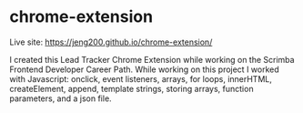 # chrome-extension
Live site: https://jeng200.github.io/chrome-extension/

I created this Lead Tracker Chrome Extension while working on the Scrimba Frontend Developer Career Path. While working on this project I worked with Javascript: onclick, event listeners, arrays, for loops, innerHTML, createElement, append, template strings, storing arrays, function parameters, and a json file.